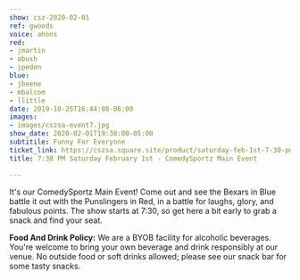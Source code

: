 ```yaml
---
show: csz-2020-02-01
ref: gwoods
voice: ahons
red:
- jmartin
- abush
- jpeden
blue:
- jbeene
- mbalcom
- llittle
date: 2019-10-25T16:44:08-06:00
images:
- images/cszsa-event7.jpg
show_date: 2020-02-01T19:30:00-05:00
subtitile: Funny For Everyone
ticket_link: https://cszsa.square.site/product/saturday-feb-1st-7-30-pm-comedysportz-main-event/161?cs=true
title: 7:30 PM Saturday February 1st - ComedySportz Main Event

---
```

It's our ComedySportz Main Event! Come out and see the Bexars in Blue battle it out with the Punslingers in Red, in a battle for laughs, glory, and fabulous points. The show starts at 7:30, so get here a bit early to grab a snack and find your seat.

**Food And Drink Policy:** We are a BYOB facility for alcoholic beverages. You're welcome to bring your own beverage and drink responsibly at our venue. No outside food or soft drinks allowed; please see our snack bar for some tasty snacks.
